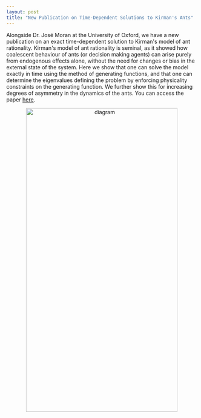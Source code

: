 ```yaml
---
layout: post
title: "New Publication on Time-Dependent Solutions to Kirman's Ants"
---
```


Alongside Dr. José Moran at the University of Oxford, we have a new publication on an exact time-dependent solution to Kirman's model of ant rationality. Kirman's model of ant rationality is seminal, as it showed how coalescent behaviour of ants (or decision making agents) can arise purely from endogenous effects alone, without the need for changes or bias in the external state of the system. Here we show that one can solve the model exactly in time using the method of generating functions, and that one can determine the eigenvalues defining the problem by enforcing physicality constraints on the generating function. We further show this for increasing degrees of asymmetry in the dynamics of the ants. You can access the paper [here](https://iopscience.iop.org/article/10.1088/2632-072X/ac8c78).

<div style="text-align: center;">
  <img src="https://jamesholehouse.github.io/assets/img/ants-image.png" alt="diagram" title="" width="400" height="800">
</div>
